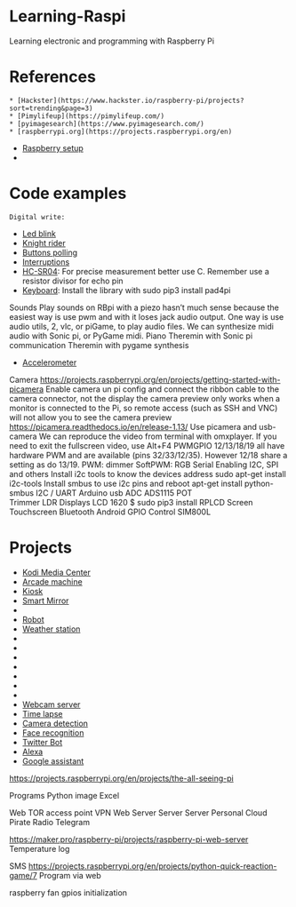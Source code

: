 # Learning-Raspi
Learning electronic and programming with Raspberry Pi

# References
    * [Hackster](https://www.hackster.io/raspberry-pi/projects?sort=trending&page=3)
    * [Pimylifeup](https://pimylifeup.com/)
    * [pyimagesearch](https://www.pyimagesearch.com/)
    * [raspberrypi.org](https://projects.raspberrypi.org/en)

* [Raspberry setup]()
* []()



# Code examples
    Digital write: 
* [Led blink]()
* [Knight rider]()
* [Buttons polling]()
* [Interruptions]()
* [HC-SR04](): For precise measurement better use C. Remember use a resistor divisor for echo pin
* [Keyboard](): Install the library with sudo pip3 install pad4pi

Sounds
Play sounds on RBpi with a piezo hasn’t much sense because the easiest way is use pwm and with it loses jack audio output. One way is use audio utils, 2, vlc, or piGame, to play audio files. We can synthesize midi audio with Sonic pi, or PyGame midi.
    Piano
Theremin with Sonic pi communication
Theremin with pygame synthesis
* [Accelerometer]()


Camera
    https://projects.raspberrypi.org/en/projects/getting-started-with-picamera
    Enable camera un pi config and connect the ribbon cable to the camera connector, not the display
    the camera preview only works when a monitor is connected to the Pi, so remote access (such as SSH and VNC) will not allow you to see the camera preview
    https://picamera.readthedocs.io/en/release-1.13/
    Use picamera and usb-camera
We can reproduce the video from terminal with omxplayer. If you need to exit the fullscreen video, use Alt+F4
PWMGPIO 12/13/18/19 all have hardware PWM and are available (pins 32/33/12/35). However 12/18 share a setting as do 13/19.
    PWM: dimmer
    SoftPWM: RGB
Serial
    Enabling I2C, SPI and others
Install i2c tools to know the devices address
sudo apt-get install i2c-tools
        Install smbus to use i2c pins and reboot
apt-get install python-smbus
        I2C / UART
        Arduino usb
ADC
    ADS1115
    POT  
    Trimmer
    LDR
    Displays
        LCD 1620
            $ sudo pip3 install RPLCD
        Screen
        Touchscreen
Bluetooth
    Android GPIO Control
SIM800L
    
    



# Projects
* [Kodi Media Center]()
* [Arcade machine]()
* [Kiosk]()
* [Smart Mirror]()
* []()
* [Robot]()
* [Weather station]()
* []()
* []()
* []()
* []()
* []()
* []()
* []()
* [Webcam server]()
* [Time lapse]()
* [Camera detection]()
* [Face recognition]()
* [Twitter Bot]()
* [Alexa]()
* [Google assistant]()

    
    



https://projects.raspberrypi.org/en/projects/the-all-seeing-pi



Programs
    Python image
    Excel

Web
TOR access point
VPN
Web Server
Server
Server
    Personal Cloud
Pirate Radio
Telegram


https://maker.pro/raspberry-pi/projects/raspberry-pi-web-server
Temperature log

SMS
https://projects.raspberrypi.org/en/projects/python-quick-reaction-game/7
Program via web

raspberry fan gpios initialization
